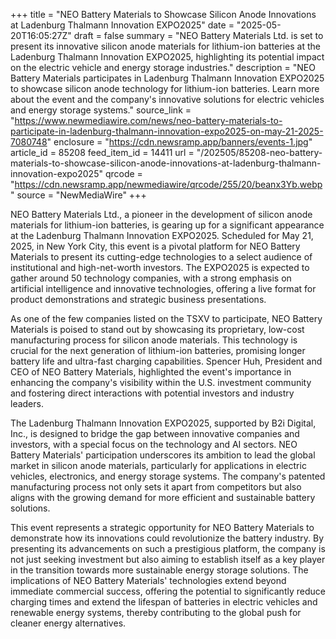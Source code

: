 +++
title = "NEO Battery Materials to Showcase Silicon Anode Innovations at Ladenburg Thalmann Innovation EXPO2025"
date = "2025-05-20T16:05:27Z"
draft = false
summary = "NEO Battery Materials Ltd. is set to present its innovative silicon anode materials for lithium-ion batteries at the Ladenburg Thalmann Innovation EXPO2025, highlighting its potential impact on the electric vehicle and energy storage industries."
description = "NEO Battery Materials participates in Ladenburg Thalmann Innovation EXPO2025 to showcase silicon anode technology for lithium-ion batteries. Learn more about the event and the company's innovative solutions for electric vehicles and energy storage systems."
source_link = "https://www.newmediawire.com/news/neo-battery-materials-to-participate-in-ladenburg-thalmann-innovation-expo2025-on-may-21-2025-7080748"
enclosure = "https://cdn.newsramp.app/banners/events-1.jpg"
article_id = 85208
feed_item_id = 14411
url = "/202505/85208-neo-battery-materials-to-showcase-silicon-anode-innovations-at-ladenburg-thalmann-innovation-expo2025"
qrcode = "https://cdn.newsramp.app/newmediawire/qrcode/255/20/beanx3Yb.webp"
source = "NewMediaWire"
+++

<p>NEO Battery Materials Ltd., a pioneer in the development of silicon anode materials for lithium-ion batteries, is gearing up for a significant appearance at the Ladenburg Thalmann Innovation EXPO2025. Scheduled for May 21, 2025, in New York City, this event is a pivotal platform for NEO Battery Materials to present its cutting-edge technologies to a select audience of institutional and high-net-worth investors. The EXPO2025 is expected to gather around 50 technology companies, with a strong emphasis on artificial intelligence and innovative technologies, offering a live format for product demonstrations and strategic business presentations.</p><p>As one of the few companies listed on the TSXV to participate, NEO Battery Materials is poised to stand out by showcasing its proprietary, low-cost manufacturing process for silicon anode materials. This technology is crucial for the next generation of lithium-ion batteries, promising longer battery life and ultra-fast charging capabilities. Spencer Huh, President and CEO of NEO Battery Materials, highlighted the event's importance in enhancing the company's visibility within the U.S. investment community and fostering direct interactions with potential investors and industry leaders.</p><p>The Ladenburg Thalmann Innovation EXPO2025, supported by B2i Digital, Inc., is designed to bridge the gap between innovative companies and investors, with a special focus on the technology and AI sectors. NEO Battery Materials' participation underscores its ambition to lead the global market in silicon anode materials, particularly for applications in electric vehicles, electronics, and energy storage systems. The company's patented manufacturing process not only sets it apart from competitors but also aligns with the growing demand for more efficient and sustainable battery solutions.</p><p>This event represents a strategic opportunity for NEO Battery Materials to demonstrate how its innovations could revolutionize the battery industry. By presenting its advancements on such a prestigious platform, the company is not just seeking investment but also aiming to establish itself as a key player in the transition towards more sustainable energy storage solutions. The implications of NEO Battery Materials' technologies extend beyond immediate commercial success, offering the potential to significantly reduce charging times and extend the lifespan of batteries in electric vehicles and renewable energy systems, thereby contributing to the global push for cleaner energy alternatives.</p>